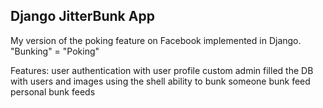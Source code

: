 Django JitterBunk App
---------------------
My version of the poking feature on Facebook implemented in Django. 
"Bunking" = "Poking"

Features:
  user authentication with user profile
  custom admin
  filled the DB with users and images using the shell
  ability to bunk someone
  bunk feed
  personal bunk feeds 
